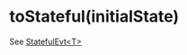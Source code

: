 # toStateful(initialState)

See [StatefulEvt\<T>](https://docs.evt.land/api/statefulevt#converting-an-evt-into-a-statefulevt)
